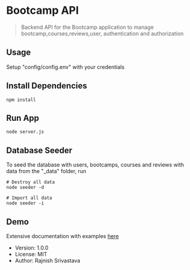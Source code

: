 # Bootcamp API

> Backend API for the Bootcamp application to manage bootcamp,courses,reviews,user, authentication and authorization

## Usage

Setup "config/config.env" with your credentials

## Install Dependencies

```
npm install
```

## Run App

```
node server.js
```

## Database Seeder

To seed the database with users, bootcamps, courses and reviews with data from the "\_data" folder, run

```
# Destroy all data
node seeder -d

# Import all data
node seeder -i
```

## Demo

Extensive documentation with examples [here](https://documenter.getpostman.com/view/9624002/SzfDwQhx)

- Version: 1.0.0
- License: MIT
- Author: Rajnish Srivastava
